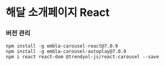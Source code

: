 # 해달 소개페이지 React


### 버전 관리
```
npm install -g embla-carousel-react@7.0.9
npm install -g embla-carousel-autoplay@7.0.9
npm i react react-dom @trendyol-js/react-carousel --save
```
